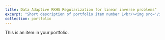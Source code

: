 ```yaml
---
title: Data Adaptive RKHS Regularization for linear inverse problems"
excerpt: "Short description of portfolio item number 1<br/><img src='/images/500x300.png'>"
collection: portfolio
---
```


This is an item in your portfolio.
